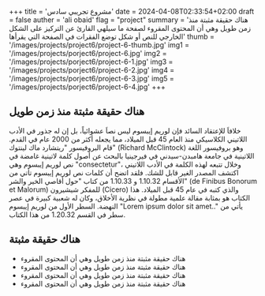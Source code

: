 +++
title = 'مشروع تجريبي سادس'
date = 2024-04-08T02:33:54+02:00
draft = false
auther = 'ali obaid'
flag = "project"
summary = 'هناك حقيقة مثبتة منذ زمن طويل وهي أن المحتوى المقروء لصفحة ما سيلهي القارئ عن التركيز على الشكل الخارجي للنص أو شكل توضع الفقرات في الصفحة التي يقرأها'
thumb = '/images/projects/project6/project-6-thumb.jpg'
img1 = '/images/projects/porject6/project-6.jpg'
img2 = '/images/projects/porject6/project-6-1.jpg'
img3 = '/images/projects/porject6/project-6-2.jpg'
img4 = '/images/projects/porject6/project-6-3.jpg'
img5 = '/images/projects/porject6/project-6-4.jpg'
+++

## هناك حقيقة مثبتة منذ زمن طويل 

خلافاَ للإعتقاد السائد فإن لوريم إيبسوم ليس نصاَ عشوائياً، بل إن له جذور في الأدب اللاتيني الكلاسيكي منذ العام 45 قبل الميلاد، مما يجعله أكثر من 2000 عام في القدم. قام البروفيسور "ريتشارد ماك لينتوك" (Richard McClintock) وهو بروفيسور اللغة اللاتينية في جامعة هامبدن-سيدني في فيرجينيا بالبحث عن أصول كلمة لاتينية غامضة في نص لوريم إيبسوم وهي "consectetur"، وخلال تتبعه لهذه الكلمة في الأدب اللاتيني اكتشف المصدر الغير قابل للشك. فلقد اتضح أن كلمات نص لوريم إيبسوم تأتي من الأقسام 1.10.32 و 1.10.33 من كتاب "حول أقاصي الخير والشر" (de Finibus Bonorum et Malorum) للمفكر شيشيرون (Cicero) والذي كتبه في عام 45 قبل الميلاد. هذا الكتاب هو بمثابة مقالة علمية مطولة في نظرية الأخلاق، وكان له شعبية كبيرة في عصر النهضة. السطر الأول من لوريم إيبسوم "Lorem ipsum dolor sit amet.." يأتي من سطر في القسم 1.20.32 من هذا الكتاب.

## هناك حقيقة مثبتة
- هناك حقيقة مثبتة منذ زمن طويل وهي أن المحتوى المقروء
- هناك حقيقة مثبتة منذ زمن طويل وهي أن المحتوى المقروء
- هناك حقيقة مثبتة منذ زمن طويل وهي أن المحتوى المقروء
- هناك حقيقة مثبتة منذ زمن طويل وهي أن المحتوى المقروء

